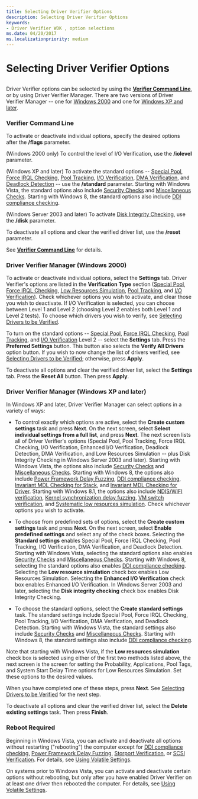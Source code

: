 ```yaml
---
title: Selecting Driver Verifier Options
description: Selecting Driver Verifier Options
keywords:
- Driver Verifier WDK , option selections
ms.date: 04/20/2017
ms.localizationpriority: medium
---
```


# Selecting Driver Verifier Options


## <span id="ddk_selecting_driver_verifier_options_tools"></span><span id="DDK_SELECTING_DRIVER_VERIFIER_OPTIONS_TOOLS"></span>


Driver Verifier options can be selected by using the [**Verifier Command Line**](verifier-command-line.md), or by using Driver Verifier Manager. There are two versions of Driver Verifier Manager -- one for [Windows 2000](driver-verifier-manager--windows-2000-.md) and one for [Windows XP and later](driver-verifier-manager--windows-xp-and-later-.md).

### <span id="verifier_command_line"></span><span id="VERIFIER_COMMAND_LINE"></span>Verifier Command Line

To activate or deactivate individual options, specify the desired options after the **/flags** parameter.

(Windows 2000 only) To control the level of I/O Verification, use the **/iolevel** parameter.

(Windows XP and later) To activate the standard options -- [Special Pool](special-pool.md), [Force IRQL Checking](force-irql-checking.md), [Pool Tracking](pool-tracking.md), [I/O Verification](i-o-verification.md), [DMA Verification](dma-verification.md), and [Deadlock Detection](deadlock-detection.md) -- use the **/standard** parameter. Starting with Windows Vista, the standard options also include [Security Checks](security-checks.md) and [Miscellaneous Checks](miscellaneous-checks.md). Starting with Windows 8, the standard options also include [DDI compliance checking](ddi-compliance-checking.md).

(Windows Server 2003 and later) To activate [Disk Integrity Checking](disk-integrity-checking.md), use the **/disk** parameter.

To deactivate all options and clear the verified driver list, use the **/reset** parameter.

See [**Verifier Command Line**](verifier-command-line.md) for details.

### <span id="driver_verifier_manager__windows_2000_"></span><span id="DRIVER_VERIFIER_MANAGER__WINDOWS_2000_"></span>Driver Verifier Manager (Windows 2000)

To activate or deactivate individual options, select the **Settings** tab. Driver Verifier's options are listed in the **Verification Type** section ([Special Pool](special-pool.md), [Force IRQL Checking](force-irql-checking.md), [Low Resources Simulation](low-resources-simulation.md), [Pool Tracking](pool-tracking.md), and [I/O Verification](i-o-verification.md)). Check whichever options you wish to activate, and clear those you wish to deactivate. If I/O Verification is selected, you can choose between Level 1 and Level 2 (choosing Level 2 enables both Level 1 and Level 2 tests). To choose which drivers you wish to verify, see [Selecting Drivers to be Verified](selecting-drivers-to-be-verified.md).

To turn on the standard options -- [Special Pool](special-pool.md), [Force IRQL Checking](force-irql-checking.md), [Pool Tracking](pool-tracking.md), and [I/O Verification](i-o-verification.md) Level 2 -- select the **Settings** tab. Press the **Preferred Settings** button. This button also selects the **Verify All Drivers** option button. If you wish to now change the list of drivers verified, see [Selecting Drivers to be Verified](selecting-drivers-to-be-verified.md); otherwise, press **Apply**.

To deactivate all options and clear the verified driver list, select the **Settings** tab. Press the **Reset All** button. Then press **Apply**.

### <span id="driver_verifier_manager__windows_xp_and_later_"></span><span id="DRIVER_VERIFIER_MANAGER__WINDOWS_XP_AND_LATER_"></span>Driver Verifier Manager (Windows XP and later)

In Windows XP and later, Driver Verifier Manager can select options in a variety of ways:

-   To control exactly which options are active, select the **Create custom settings** task and press **Next**. On the next screen, select **Select individual settings from a full list**, and press **Next**. The next screen lists all of Driver Verifier's options (Special Pool, Pool Tracking, Force IRQL Checking, I/O Verification, Enhanced I/O Verification, Deadlock Detection, DMA Verification, and Low Resources Simulation -- plus Disk Integrity Checking in Windows Server 2003 and later). Starting with Windows Vista, the options also include [Security Checks](security-checks.md) and [Miscellaneous Checks](miscellaneous-checks.md). Starting with Windows 8, the options also include [Power Framework Delay Fuzzing](concurrency-stress-test.md), [DDI compliance checking](ddi-compliance-checking.md), [Invariant MDL Checking for Stack](invariant-mdl-checking-for-stack.md), and [Invariant MDL Checking for Driver](invariant-mdl-checking-for-driver.md). Starting with Windows 8.1, the options also include [NDIS/WIFI verification](ndis-wifi-verification.md), [Kernel synchronization delay fuzzing](kernel-synchronization-delay-fuzzing.md), [VM switch verification](vm-switch-verification.md), and [Systematic low resources simulation](systematic-low-resource-simulation.md). Check whichever options you wish to activate.

-   To choose from predefined sets of options, select the **Create custom settings** task and press **Next**. On the next screen, select **Enable predefined settings** and select any of the check boxes. Selecting the **Standard settings** enables Special Pool, Force IRQL Checking, Pool Tracking, I/O Verification, DMA Verification, and Deadlock Detection. Starting with Windows Vista, selecting the standard options also enables [Security Checks](security-checks.md) and [Miscellaneous Checks](miscellaneous-checks.md). Starting with Windows 8, selecting the standard options also enables [DDI compliance checking](ddi-compliance-checking.md). Selecting the **Low resource simulation** check box enables Low Resources Simulation. Selecting the **Enhanced I/O Verification** check box enables Enhanced I/O Verification. In Windows Server 2003 and later, selecting the **Disk integrity checking** check box enables Disk Integrity Checking.

-   To choose the standard options, select the **Create standard settings** task. The standard settings include Special Pool, Force IRQL Checking, Pool Tracking, I/O Verification, DMA Verification, and Deadlock Detection. Starting with Windows Vista, the standard settings also include [Security Checks](security-checks.md) and [Miscellaneous Checks](miscellaneous-checks.md). Starting with Windows 8, the standard settings also include [DDI compliance checking](ddi-compliance-checking.md).

Note that starting with Windows Vista, if the **Low resources simulation** check box is selected using either of the first two methods listed above, the next screen is the screen for setting the Probability, Applications, Pool Tags, and System Start Delay Time options for Low Resources Simulation. Set these options to the desired values.

When you have completed one of these steps, press **Next**. See [Selecting Drivers to be Verified](selecting-drivers-to-be-verified.md) for the next step.

To deactivate all options and clear the verified driver list, select the **Delete existing settings** task. Then press **Finish**.

### <span id="reboot_required"></span><span id="REBOOT_REQUIRED"></span>Reboot Required

Beginning in Windows Vista, you can activate and deactivate all options without restarting ("rebooting") the computer except for [DDI compliance checking](ddi-compliance-checking.md), [Power Framework Delay Fuzzing](concurrency-stress-test.md), [Storport Verification](dv-storport-verification.md), or [SCSI Verification](scsi-verification.md). For details, see [Using Volatile Settings](using-volatile-settings.md).

On systems prior to Windows Vista, you can activate and deactivate certain options without rebooting, but only after you have enabled Driver Verifier on at least one driver then rebooted the computer. For details, see [Using Volatile Settings](using-volatile-settings.md).

 

 





